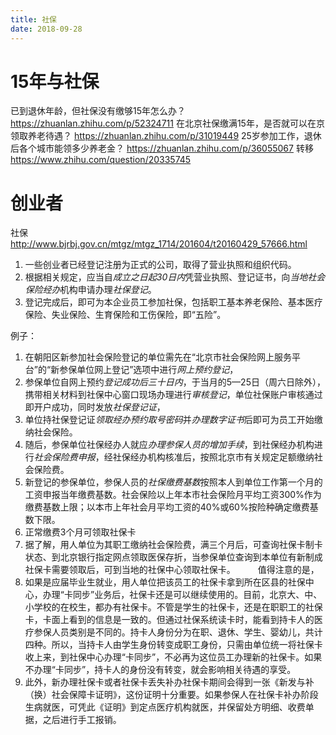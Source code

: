 ```yaml
---
title: 社保
date: 2018-09-28
---
```

# 15年与社保
已到退休年龄，但社保没有缴够15年怎么办？
https://zhuanlan.zhihu.com/p/52324711
在北京社保缴满15年，是否就可以在京领取养老待遇？
https://zhuanlan.zhihu.com/p/31019449
25岁参加工作，退休后各个城市能领多少养老金？
https://zhuanlan.zhihu.com/p/36055067
转移
https://www.zhihu.com/question/20335745

# 创业者
社保 
http://www.bjrbj.gov.cn/mtgz/mtgz_1714/201604/t20160429_57666.html
1. 一些创业者已经登记注册为正式的公司，取得了营业执照和组织代码。
2. 根据相关规定，应当自*成立之日起30日内*凭营业执照、登记证书，向*当地社会保险经办*机构申请办理*社保登记*。
3. 登记完成后，即可为本企业员工参加社保，包括职工基本养老保险、基本医疗保险、失业保险、生育保险和工伤保险，即“五险”。

例子：
1. 在朝阳区新参加社会保险登记的单位需先在“北京市社会保险网上服务平台”的“新参保单位网上登记”选项中进行*网上预约登记*，
2. 参保单位自网上预约*登记成功后三十日内*，于当月的5—25日（周六日除外），携带相关材料到社保中心窗口现场办理进行*审核登记*，单位社保账户审核通过即开户成功，同时发放*社保登记证*，
3. 单位持社保登记证*领取经办预约取号密码*并*办理数字证书*后即可为员工开始缴纳社会保险。
4. 随后，参保单位社保经办人就应*办理参保人员的增加手续*，到社保经办机构进行*社会保险费申报*，经社保经办机构核准后，按照北京市有关规定足额缴纳社会保险费。
5. 新登记的参保单位，参保人员的*社保缴费基数*按照本人到单位工作第一个月的工资申报当年缴费基数。社会保险以上年本市社会保险月平均工资300%作为缴费基数上限；以本市上年社会月平均工资的40%或60%按险种确定缴费基数下限。
6. 正常缴费3个月可领取社保卡
7. 据了解，用人单位为其职工缴纳社会保险费，满三个月后，可查询社保卡制卡状态、到北京银行指定网点领取医保存折，当参保单位查询到本单位有新制成社保卡需要领取后，可到当地的社保中心领取社保卡。
　　
值得注意的是，
1. 如果是应届毕业生就业，用人单位把该员工的社保卡拿到所在区县的社保中心，办理“卡同步”业务后，社保卡还是可以继续使用的。目前，北京大、中、小学校的在校生，都办有社保卡。不管是学生的社保卡，还是在职职工的社保卡，卡面上看到的信息是一致的。但通过社保系统读卡时，能看到持卡人的医疗参保人员类别是不同的。持卡人身份分为在职、退休、学生、婴幼儿，共计四种。所以，当持卡人由学生身份转变成职工身份，只需由单位统一将社保卡收上来，到社保中心办理“卡同步”，不必再为这位员工办理新的社保卡。如果不办理“卡同步”，持卡人的身份没有转变，就会影响相关待遇的享受。
2. 此外，新办理社保卡或者社保卡丢失补办社保卡期间会得到一张《新发与补（换）社会保障卡证明》，这份证明十分重要。如果参保人在社保卡补办阶段生病就医，可凭此《证明》到定点医疗机构就医，并保留处方明细、收费单据，之后进行手工报销。